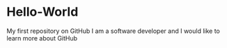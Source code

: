 # Hello-World
My first repository on GitHub
I am a software developer and I would like to learn more about GitHub
